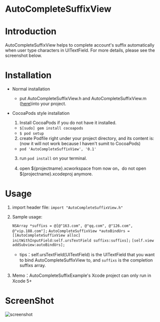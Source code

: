 AutoCompleteSuffixView
======================

# Introduction
AutoCompleteSuffixView helps to complete account's suffix automatically when user type characters in UITextField. For more details, please see the screenshot below.

# Installation
* Normal installation

  * put AutoCompleteSuffixView.h and AutoCompleteSuffixView.m ([here]())into your project.

* CocoaPods style installation
  1. Install CocoaPods if you do not have it installed.

    * `$[sudo] gem install cocoapods`
    * `$ pod setup`

  2. create Podfile right under your project directory, and its content is: (now it will not work because I haven't sumit to CocoaPods)
    * `pod 'AutoCompleteSuffixView', '0.1'`

  3. run `pod install` on your terminal.

  4. open ${projectname}.xcworkspace from now on，do not open ${projectname}.xcodeproj anymore.

# Usage
1. import header file: `import "AutoCompleteSuffixView.h"`

2. Sample usage:

    `NSArray *suffixs = @[@"163.com", @"qq.com", @"126.com", @"vip.188.com"];`
    `AutoCompleteSuffixView *autoBindUrs = [[AutoCompleteSuffixView alloc] initWithInputField:self.ursTextField suffixs:suffixs];`
    `[self.view addSubview:autoBindUrs];`

    * tips：self.ursTextField(UITextField) is the UITextField that you want to bind AutoCompleteSuffixView to, and `suffixs` is the completion suffixs array.

3. Memo：AutoCompleteSuffixExample's Xcode project can only run in Xcode 5+

# ScreenShot
![screenshot]()
